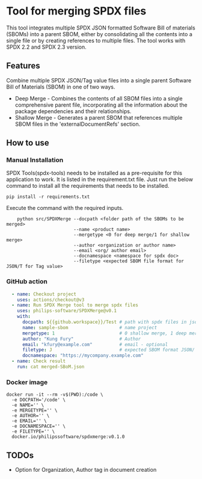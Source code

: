 # Tool for merging SPDX files

This tool integrates multiple SPDX JSON formatted Software Bill of materials (SBOMs) into a parent SBOM, either by consolidating all the contents into a single file or by creating references to multiple files.
The tool works with SPDX 2.2 and SPDX 2.3 version.

## Features

Combine multiple SPDX JSON/Tag value files into a single parent Software Bill of Materials (SBOM) in one of two ways.

- Deep Merge - Combines the contents of all SBOM files into a single comprehensive parent file, incorporating all the information about the package dependencies and their relationships.
- Shallow Merge - Generates a parent SBOM that references multiple SBOM files in the 'externalDocumentRefs' section.

## How to use

### Manual Installation

SPDX Tools(spdx-tools) needs to be installed as a pre-requisite for this application to work. It is listed in the requirement.txt file.
Just run the below command to install all the requirements that needs to be installed.

```shell
pip install -r requirements.txt
```

Execute the command with the required inputs.
  
```shell
    python src/SPDXMerge --docpath <folder path of the SBOMs to be merged>
                         --name <product name>
                         --mergetype <0 for deep merge/1 for shallow merge>
                         --author <organization or author name>
                         --email <org/ author email>
                         --docnamespace <namespace for spdx doc>
                         --filetype <expected SBOM file format for JSON/T for Tag value>
```

### GitHub action

```yml
  - name: Checkout project
    uses: actions/checkout@v3
  - name: Run SPDX Merge tool to merge spdx files 
    uses: philips-software/SPDXMerge@v0.1
    with:
      docpath: ${{github.workspace}}/Test # path with spdx files in json
      name: sample-sbom                   # name project
      mergetype: 1                        # 0 shallow merge, 1 deep merge defaults 1
      author: "Kung Fury"                 # Author
      email: "kfury@example.com"          # email - optional
      filetype: J                         # expected SBOM format JSON/ tag value format , defaults to J
      docnamespace: "https://mycompany.example.com"
  - name: Check result
    run: cat merged-SBoM.json
```

### Docker image

```shell
docker run -it --rm -v$(PWD):/code \
  -e DOCPATH='/code' \
  -e NAME='' \
  -e MERGETYPE='' \
  -e AUTHOR='' \
  -e EMAIL='' \
  -e DOCNAMESPACE='' \
  -e FILETYPE='' \
  docker.io/philipssoftware/spdxmerge:v0.1.0
```

## TODOs

- Option for Organization, Author tag in document creation
